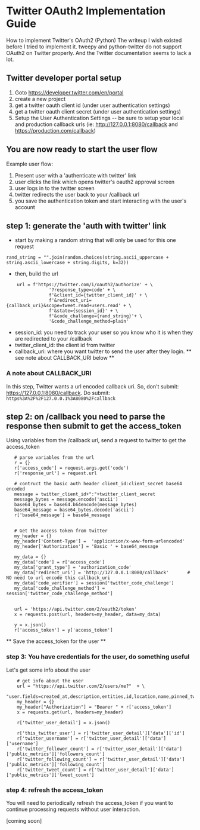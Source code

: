 # Twitter OAuth2 Implementation Guide
How to implement Twitter's OAuth2 (Python)
The writeup I wish existed before I tried to implement it. tweepy and python-twitter do not support OAuth2 on Twitter properly. And the Twitter documentation seems to lack a lot.

## Twitter developer portal setup
1. Goto https://developer.twitter.com/en/portal
1. create a new project
1. get a twitter oauth client id (under user authentication settings)
1. get a twitter oauth client secret (under user authentication settings)
1. Setup the User Authentication Settings 
-- be sure to setup your local and production callback urls (ie: http://127.0.0.1:8080/callback and https://production.com/callback)

## You are now ready to start the user flow
Example user flow:
1. Present user with a 'authenticate with twitter' link
1. user clicks the link which opens twitter's oauth2 approval screen
1. user logs in to the twitter screen
1. twitter redirects the user back to your /callback url
1. you save the authentication token and start interacting with the user's account

## step 1: generate the 'auth with twitter' link
* start by making a random string that will only be used for this one request

``
    rand_string = "".join(random.choices(string.ascii_uppercase + string.ascii_lowercase + string.digits, k=32))
``

* then, build the url
```    
    url = f'https://twitter.com/i/oauth2/authorize' + \
                '?response_type=code' + \
                f'&client_id={twitter_client_id}' + \
                f'&redirect_uri={callback_uri}&scope=tweet.read+users.read' + \
                f'&state={session_id}' + \
                f'&code_challenge={rand_string}'+ \
                '&code_challenge_method=plain'
 ```
 * session_id: you need to track your user so you know who it is when they are redirected to your /callback
 * twitter_client_id: the client id from twitter
 * callback_uri: where you want twitter to send the user after they login. ** see note about CALLBACK_URI below **
 
 ### A note about CALLBACK_URI
 In this step, Twitter wants a url encoded callback uri. So, don't submit: https://127.0.0.1:8080/callback.
 Do submit: ``https%3A%2F%2F127.0.0.1%3A8080%2Fcallback``
 
 ## step 2: on /callback you need to parse the response then submit to get the access_token
 Using variables from the /callback url, send a request to twitter to get the access_token
 
 ```
    # parse variables from the url
    r = {}
    r['access_code'] = request.args.get('code')
    r['response_url'] = request.url

    # contruct the basic auth header client_id:client_secret base64 encoded
    message = twitter_client_id+":"+twitter_client_secret
    message_bytes = message.encode('ascii')
    base64_bytes = base64.b64encode(message_bytes)
    base64_message = base64_bytes.decode('ascii')
    r['base64_message'] = base64_message


    # Get the access token from twitter
    my_header = {}
    my_header['Content-Type'] =  'application/x-www-form-urlencoded'
    my_header['Authorization'] = 'Basic ' + base64_message

    my_data = {}
    my_data['code'] = r['access_code']
    my_data['grant_type'] = 'authorization_code'
    my_data['redirect_uri'] = 'http://127.0.0.1:8080/callback'       # NO need to url encode this callback_uri
    my_data['code_verifier'] = session['twitter_code_challenge']
    my_data['code_challenge_method'] = session['twitter_code_challenge_method']


    url = 'https://api.twitter.com/2/oauth2/token'
    x = requests.post(url, headers=my_header, data=my_data)

    y = x.json()
    r['access_token'] = y['access_token']
```

** Save the access_token for the user **

### step 3: You have credentials for the user, do something useful
Let's get some info about the user

```
    # get info about the user
    url = "https://api.twitter.com/2/users/me?"  + \      
        "user.fields=created_at,description,entities,id,location,name,pinned_tweet_id,profile_image_url,protected,public_metrics,url,username,verified,withheld"
    my_header = {}
    my_header["Authorization"] = "Bearer " + r['access_token']
    x = requests.get(url, headers=my_header)
    
    r['twitter_user_detail'] = x.json()
    
    r['this_twitter_user'] = r['twitter_user_detail']['data']['id']
    r['twitter_username'] = r['twitter_user_detail']['data']['username']
    r['twitter_follower_count'] = r['twitter_user_detail']['data']['public_metrics']['followers_count']
    r['twitter_following_count'] = r['twitter_user_detail']['data']['public_metrics']['following_count']
    r['twitter_tweet_count'] = r['twitter_user_detail']['data']['public_metrics']['tweet_count']
```

### step 4: refresh the access_token
You will need to periodically refresh the access_token if you want to continue processing requests without user interaction.

[coming soon]
